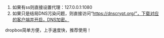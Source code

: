 1. 如果有ss则直接设置代理：127.0.0.1:1080
2. 如果只是结局DNS污染问题，则直接访问“https://dnscrypt.org/”，下载对应的客户端并开启，DNS加密。

dropbox简单方便，上手速度快，推荐使用！
